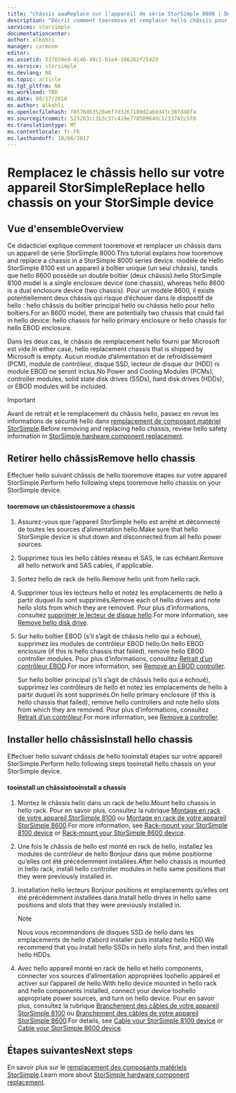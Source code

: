 ```yaml
---
title: "châssis aaaReplace sur l’appareil de série StorSimple 8000 | Documents Microsoft"
description: "Décrit comment tooremove et remplacer hello châssis pour votre boîtier principal de StorSimple ou d’un boîtier EBOD."
services: storsimple
documentationcenter: 
author: alkohli
manager: carmonm
editor: 
ms.assetid: 537659ed-4c46-49c1-b1e4-186262f2542d
ms.service: storsimple
ms.devlang: NA
ms.topic: article
ms.tgt_pltfrm: NA
ms.workload: TBD
ms.date: 08/17/2016
ms.author: alkohli
ms.openlocfilehash: f8576d63520a6f7d3267180d2a68d4fc38fd48fa
ms.sourcegitcommit: 523283cc1b3c37c428e77850964dc1c33742c5f0
ms.translationtype: MT
ms.contentlocale: fr-FR
ms.lasthandoff: 10/06/2017
---
```

# <a name="replace-hello-chassis-on-your-storsimple-device"></a><span data-ttu-id="1c363-103">Remplacez le châssis hello sur votre appareil StorSimple</span><span class="sxs-lookup"><span data-stu-id="1c363-103">Replace hello chassis on your StorSimple device</span></span>
## <a name="overview"></a><span data-ttu-id="1c363-104">Vue d'ensemble</span><span class="sxs-lookup"><span data-stu-id="1c363-104">Overview</span></span>
<span data-ttu-id="1c363-105">Ce didacticiel explique comment tooremove et remplacer un châssis dans un appareil de série StorSimple 8000.</span><span class="sxs-lookup"><span data-stu-id="1c363-105">This tutorial explains how tooremove and replace a chassis in a StorSimple 8000 series device.</span></span> <span data-ttu-id="1c363-106">modèle de Hello StorSimple 8100 est un appareil à boîtier unique (un seul châssis), tandis que hello 8600 possède un double boîtier (deux châssis).</span><span class="sxs-lookup"><span data-stu-id="1c363-106">hello StorSimple 8100 model is a single enclosure device (one chassis), whereas hello 8600 is a dual enclosure device (two chassis).</span></span> <span data-ttu-id="1c363-107">Pour un modèle 8600, il existe potentiellement deux châssis qui risque d’échouer dans le dispositif de hello : hello châssis du boîtier principal hello ou châssis hello pour hello boîtiers.</span><span class="sxs-lookup"><span data-stu-id="1c363-107">For an 8600 model, there are potentially two chassis that could fail in hello device: hello chassis for hello primary enclosure or hello chassis for hello EBOD enclosure.</span></span>

<span data-ttu-id="1c363-108">Dans les deux cas, le châssis de remplacement hello fourni par Microsoft est vide.</span><span class="sxs-lookup"><span data-stu-id="1c363-108">In either case, hello replacement chassis that is shipped by Microsoft is empty.</span></span> <span data-ttu-id="1c363-109">Aucun module d’alimentation et de refroidissement (PCM), module de contrôleur, disque SSD, lecteur de disque dur (HDD) ni module EBOD ne seront inclus.</span><span class="sxs-lookup"><span data-stu-id="1c363-109">No Power and Cooling Modules (PCMs), controller modules, solid state disk drives (SSDs), hard disk drives (HDDs), or EBOD modules will be included.</span></span>

> [!IMPORTANT]
> <span data-ttu-id="1c363-110">Avant de retrait et le remplacement du châssis hello, passez en revue les informations de sécurité hello dans [remplacement de composant matériel StorSimple](storsimple-hardware-component-replacement.md).</span><span class="sxs-lookup"><span data-stu-id="1c363-110">Before removing and replacing hello chassis, review hello safety information in [StorSimple hardware component replacement](storsimple-hardware-component-replacement.md).</span></span>
> 
> 

## <a name="remove-hello-chassis"></a><span data-ttu-id="1c363-111">Retirer hello châssis</span><span class="sxs-lookup"><span data-stu-id="1c363-111">Remove hello chassis</span></span>
<span data-ttu-id="1c363-112">Effectuer hello suivant châssis de hello tooremove étapes sur votre appareil StorSimple.</span><span class="sxs-lookup"><span data-stu-id="1c363-112">Perform hello following steps tooremove hello chassis on your StorSimple device.</span></span>

#### <a name="tooremove-a-chassis"></a><span data-ttu-id="1c363-113">tooremove un châssis</span><span class="sxs-lookup"><span data-stu-id="1c363-113">tooremove a chassis</span></span>
1. <span data-ttu-id="1c363-114">Assurez-vous que l’appareil StorSimple hello est arrêté et déconnecté de toutes les sources d’alimentation hello.</span><span class="sxs-lookup"><span data-stu-id="1c363-114">Make sure that hello StorSimple device is shut down and disconnected from all hello power sources.</span></span>
2. <span data-ttu-id="1c363-115">Supprimez tous les hello câbles réseau et SAS, le cas échéant.</span><span class="sxs-lookup"><span data-stu-id="1c363-115">Remove all hello network and SAS cables, if applicable.</span></span>
3. <span data-ttu-id="1c363-116">Sortez hello de rack de hello.</span><span class="sxs-lookup"><span data-stu-id="1c363-116">Remove hello unit from hello rack.</span></span>
4. <span data-ttu-id="1c363-117">Supprimer tous les lecteurs hello et notez les emplacements de hello à partir duquel ils sont supprimés.</span><span class="sxs-lookup"><span data-stu-id="1c363-117">Remove each of hello drives and note hello slots from which they are removed.</span></span> <span data-ttu-id="1c363-118">Pour plus d’informations, consultez [supprimer le lecteur de disque hello](storsimple-disk-drive-replacement.md#remove-the-disk-drive).</span><span class="sxs-lookup"><span data-stu-id="1c363-118">For more information, see [Remove hello disk drive](storsimple-disk-drive-replacement.md#remove-the-disk-drive).</span></span>
5. <span data-ttu-id="1c363-119">Sur hello boîtier EBOD (s’il s’agit de châssis hello qui a échoué), supprimez les modules de contrôleur EBOD hello.</span><span class="sxs-lookup"><span data-stu-id="1c363-119">On hello EBOD enclosure (if this is hello chassis that failed), remove hello EBOD controller modules.</span></span> <span data-ttu-id="1c363-120">Pour plus d’informations, consultez [Retrait d’un contrôleur EBOD](storsimple-ebod-controller-replacement.md#remove-an-ebod-controller).</span><span class="sxs-lookup"><span data-stu-id="1c363-120">For more information, see [Remove an EBOD controller](storsimple-ebod-controller-replacement.md#remove-an-ebod-controller).</span></span> 
   
    <span data-ttu-id="1c363-121">Sur hello boîtier principal (s’il s’agit de châssis hello qui a échoué), supprimez les contrôleurs de hello et notez les emplacements de hello à partir duquel ils sont supprimés.</span><span class="sxs-lookup"><span data-stu-id="1c363-121">On hello primary enclosure (if this is hello chassis that failed), remove hello controllers and note hello slots from which they are removed.</span></span> <span data-ttu-id="1c363-122">Pour plus d’informations, consultez [Retrait d’un contrôleur](storsimple-controller-replacement.md#remove-a-controller).</span><span class="sxs-lookup"><span data-stu-id="1c363-122">For more information, see [Remove a controller](storsimple-controller-replacement.md#remove-a-controller).</span></span>

## <a name="install-hello-chassis"></a><span data-ttu-id="1c363-123">Installer hello châssis</span><span class="sxs-lookup"><span data-stu-id="1c363-123">Install hello chassis</span></span>
<span data-ttu-id="1c363-124">Effectuer hello suivant châssis de hello tooinstall étapes sur votre appareil StorSimple.</span><span class="sxs-lookup"><span data-stu-id="1c363-124">Perform hello following steps tooinstall hello chassis on your StorSimple device.</span></span>

#### <a name="tooinstall-a-chassis"></a><span data-ttu-id="1c363-125">tooinstall un châssis</span><span class="sxs-lookup"><span data-stu-id="1c363-125">tooinstall a chassis</span></span>
1. <span data-ttu-id="1c363-126">Montez le châssis hello dans un rack de hello.</span><span class="sxs-lookup"><span data-stu-id="1c363-126">Mount hello chassis in hello rack.</span></span> <span data-ttu-id="1c363-127">Pour en savoir plus, consultez la rubrique [Montage en rack de votre appareil StorSimple 8100](storsimple-8100-hardware-installation.md#rack-mount-your-storsimple-8100-device) ou [Montage en rack de votre appareil StorSimple 8600](storsimple-8600-hardware-installation.md#rack-mount-your-storsimple-8600-device).</span><span class="sxs-lookup"><span data-stu-id="1c363-127">For more information, see [Rack-mount your StorSimple 8100 device](storsimple-8100-hardware-installation.md#rack-mount-your-storsimple-8100-device) or [Rack-mount your StorSimple 8600 device](storsimple-8600-hardware-installation.md#rack-mount-your-storsimple-8600-device).</span></span>
2. <span data-ttu-id="1c363-128">Une fois le châssis de hello est monté en rack de hello, installez les modules de contrôleur de hello Bonjour dans que même positionne qu’elles ont été précédemment installées.</span><span class="sxs-lookup"><span data-stu-id="1c363-128">After hello chassis is mounted in hello rack, install hello controller modules in hello same positions that they were previously installed in.</span></span>
3. <span data-ttu-id="1c363-129">Installation hello lecteurs Bonjour positions et emplacements qu’elles ont été précédemment installées dans.</span><span class="sxs-lookup"><span data-stu-id="1c363-129">Install hello drives in hello same positions and slots that they were previously installed in.</span></span>
   
   > [!NOTE]
   > <span data-ttu-id="1c363-130">Nous vous recommandons de disques SSD de hello dans les emplacements de hello d’abord installer puis installez hello HDD.</span><span class="sxs-lookup"><span data-stu-id="1c363-130">We recommend that you install hello SSDs in hello slots first, and then install hello HDDs.</span></span>
   > 
   > 
4. <span data-ttu-id="1c363-131">Avec hello appareil monté en rack de hello et hello components, connecter vos sources d’alimentation appropriées toohello appareil et activer sur l’appareil de hello.</span><span class="sxs-lookup"><span data-stu-id="1c363-131">With hello device mounted in hello rack and hello components installed, connect your device toohello appropriate power sources, and turn on hello device.</span></span> <span data-ttu-id="1c363-132">Pour en savoir plus, consultez la rubrique [Branchement des câbles de votre appareil StorSimple 8100](storsimple-8100-hardware-installation.md#cable-your-storsimple-8100-device) ou [Branchement des câbles de votre appareil StorSimple 8600](storsimple-8600-hardware-installation.md#cable-your-storsimple-8600-device).</span><span class="sxs-lookup"><span data-stu-id="1c363-132">For details, see [Cable your StorSimple 8100 device](storsimple-8100-hardware-installation.md#cable-your-storsimple-8100-device) or [Cable your StorSimple 8600 device](storsimple-8600-hardware-installation.md#cable-your-storsimple-8600-device).</span></span>

## <a name="next-steps"></a><span data-ttu-id="1c363-133">Étapes suivantes</span><span class="sxs-lookup"><span data-stu-id="1c363-133">Next steps</span></span>
<span data-ttu-id="1c363-134">En savoir plus sur le [remplacement des composants matériels StorSimple](storsimple-hardware-component-replacement.md).</span><span class="sxs-lookup"><span data-stu-id="1c363-134">Learn more about [StorSimple hardware component replacement](storsimple-hardware-component-replacement.md).</span></span>


